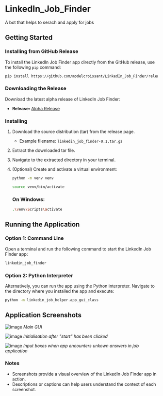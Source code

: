 # LinkedIn_Job_Finder
A bot that helps to serach and apply for jobs

## Getting Started

### Installing from GitHub Release

To install the LinkedIn Job Finder app directly from the GitHub release, use the following `pip` command:

```bash
pip install https://github.com/modelcroissant/LinkedIn_Job_Finder/releases/tag/alpha
```

### Downloading the Release

Download the latest alpha release of LinkedIn Job Finder:

- **Release:** [Alpha Release](https://github.com/modelcroissant/LinkedIn_Job_Finder/releases/tag/alpha)

### Installing

1. Download the source distribution (tar) from the release page.
   - Example filename: `linkedin_job_finder-0.1.tar.gz`

2. Extract the downloaded tar file.

3. Navigate to the extracted directory in your terminal.

4. (Optional) Create and activate a virtual environment:
   ```bash
   python -m venv venv
   ```
   ```bash
   source venv/bin/activate
   ```
   ### On Windows:
   ```bash
   .\venv\Scripts\activate
   ```
   
## Running the Application

### Option 1: Command Line

Open a terminal and run the following command to start the LinkedIn Job Finder app:

```bash
linkedin_job_finder
```

### Option 2: Python Interpreter

Alternatively, you can run the app using the Python interpreter. Navigate to the directory where you installed the app and execute:
```bash
python -m linkedin_job_helper.app_gui_class
```

## Application Screenshots

![image](https://github.com/modelcroissant/LinkedIn_Job_Finder/assets/6005218/63b12812-63a1-4947-8a88-1a04ac152938)
*Main GUI*

![image](https://github.com/modelcroissant/LinkedIn_Job_Finder/assets/6005218/3a147cf1-89f3-4b11-acb6-3d833467f0f2)
*Initialisation after "start" has been clicked*

![image](https://github.com/modelcroissant/LinkedIn_Job_Finder/assets/6005218/decb3f6e-2761-4930-ba8d-6437d958db21)
*Input boxes when app encounters unkown answers in job application*

<!-- Add more screenshots as needed -->

### Notes

- Screenshots provide a visual overview of the LinkedIn Job Finder app in action.
- Descriptions or captions can help users understand the context of each screenshot.
